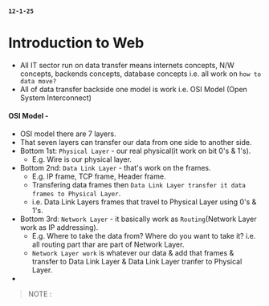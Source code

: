 
#### `12-1-25`

# Introduction to Web

- All IT sector run on data transfer means internets concepts, N/W concepts, backends concepts, database concepts i.e. all work on `how to data move?`
- All of data transfer backside one model is work i.e. OSI Model (Open System Interconnect)

#### OSI Model -
- OSI model there are 7 layers.
- That seven layers can transfer our data from one side to another side.
- Bottom 1st: `Physical Layer` - our real physical(it work on bit 0's & 1's).
  - E.g. Wire is our physical layer.
- Bottom 2nd: `Data Link Layer` - that's work on the frames.
  - E.g. IP frame, TCP frame, Header frame.
  - Transfering data frames then `Data Link Layer transfer it data frames to Physical Layer`.
  - i.e. Data Link Layers frames that travel to Physical Layer using 0's & 1's.
- Bottom 3rd: `Network Layer` - it basically work as `Routing`(Network Layer work as IP addressing).
  - E.g. Where to take the data from? Where do you want to take it? i.e. all routing part thar are part of Network Layer.
  - `Network Layer work` is whatever our data & add that frames & transfer to Data Link Layer & Data Link Layer tranfer to Physical Layer.
- 

> NOTE :


<br>

### 
